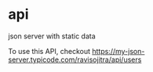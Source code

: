 # api
json server with static data

To use this API, checkout https://my-json-server.typicode.com/ravisojitra/api/users
